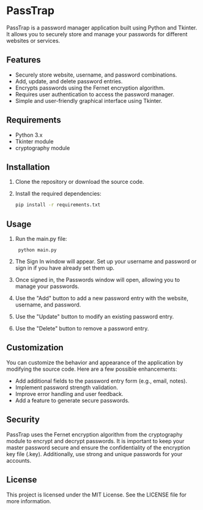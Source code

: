 # PassTrap

PassTrap is a password manager application built using Python and Tkinter. It allows you to securely store and manage your passwords for different websites or services.

## Features

- Securely store website, username, and password combinations.
- Add, update, and delete password entries.
- Encrypts passwords using the Fernet encryption algorithm.
- Requires user authentication to access the password manager.
- Simple and user-friendly graphical interface using Tkinter.

## Requirements

- Python 3.x
- Tkinter module
- cryptography module

## Installation

1. Clone the repository or download the source code.

2. Install the required dependencies:

   ```bash
   pip install -r requirements.txt

## Usage

1. Run the main.py file:

        python main.py

2. The Sign In window will appear. Set up your username and password or sign in if you have already set them up.

3. Once signed in, the Passwords window will open, allowing you to manage your passwords.

4. Use the "Add" button to add a new password entry with the website, username, and password.

5. Use the "Update" button to modify an existing password entry.

6. Use the "Delete" button to remove a password entry.

## Customization

You can customize the behavior and appearance of the application by modifying the source code. Here are a few possible enhancements:

- Add additional fields to the password entry form (e.g., email, notes).
- Implement password strength validation.
- Improve error handling and user feedback.
- Add a feature to generate secure passwords.

## Security

PassTrap uses the Fernet encryption algorithm from the cryptography module to encrypt and decrypt passwords. It is important to keep your master password secure and ensure the confidentiality of the encryption key file (.key). Additionally, use strong and unique passwords for your accounts.

## License

This project is licensed under the MIT License. See the LICENSE file for more information.
